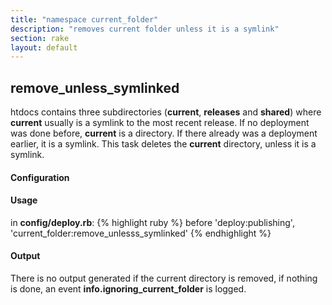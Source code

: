 ```yaml
---
title: "namespace current_folder"
description: "removes current folder unless it is a symlink"
section: rake
layout: default
---
```


## remove\_unless_symlinked

htdocs contains three subdirectories (**current**, **releases** and **shared**) where **current** usually is a symlink to the most recent release.
If no deployment was done before, **current** is a directory. If there already was a deployment earlier, it is a symlink.
This task deletes the **current** directory, unless it is a symlink.

#### Configuration



#### Usage

in **config/deploy.rb**:
{% highlight ruby %}
before 'deploy:publishing', 'current_folder:remove_unlesss_symlinked'
{% endhighlight %}

#### Output

There is no output generated if the current directory is removed, if nothing is done, an event **info.ignoring_current_folder** is logged.

